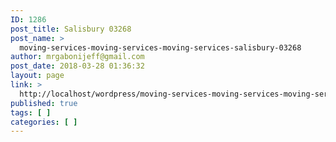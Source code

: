 ```yaml
---
ID: 1286
post_title: Salisbury 03268
post_name: >
  moving-services-moving-services-moving-services-salisbury-03268
author: mrgabonijeff@gmail.com
post_date: 2018-03-28 01:36:32
layout: page
link: >
  http://localhost/wordpress/moving-services-moving-services-moving-services-salisbury-03268/
published: true
tags: [ ]
categories: [ ]
---
```

